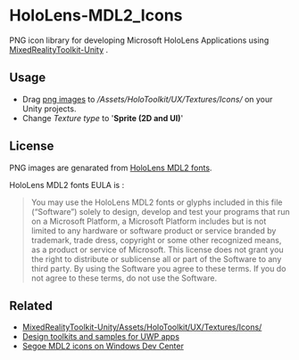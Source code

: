 # HoloLens-MDL2_Icons

PNG icon library for developing Microsoft HoloLens Applications using [MixedRealityToolkit-Unity](https://github.com/Microsoft/MixedRealityToolkit-Unity)
.
## Usage


* Drag [png images](./png512/)  to _/Assets/HoloToolkit/UX/Textures/Icons/_ on your Unity projects.
* Change _Texture type_ to '__Sprite (2D and UI)__'


## License 

PNG images are genarated from [HoloLens MDL2 fonts](https://docs.microsoft.com/en-us/windows/uwp/design/downloads/).

HoloLens MDL2 fonts EULA is :
> You may use the HoloLens MDL2 fonts or glyphs included in this file (“Software”) solely to design, develop and test your programs that run on a Microsoft Platform, a Microsoft Platform includes but is not limited to any hardware or software product or service branded by trademark, trade dress, copyright or some other recognized means, as a product or service of Microsoft. This license does not grant you the right to distribute or sublicense all or part of the Software to any third party.  By using the Software you agree to these terms. If you do not agree to these terms, do not use the Software.


## Related
* [MixedRealityToolkit-Unity/Assets/HoloToolkit/UX/Textures/Icons/](https://github.com/Microsoft/MixedRealityToolkit-Unity/tree/master/Assets/HoloToolkit/UX/Textures/Icons)
* [Design toolkits and samples for UWP apps](https://docs.microsoft.com/en-us/windows/uwp/design/downloads/)
* [Segoe MDL2 icons on Windows Dev Center](https://docs.microsoft.com/en-us/windows/uwp/design/style/segoe-ui-symbol-font)
